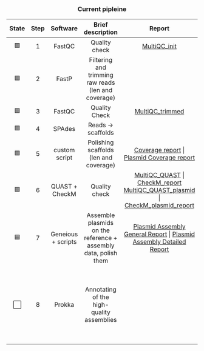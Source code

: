 
<h3 align="center">Current pipleine</h3>
  
|State|Step|Software|Brief description| Report | Notes |
|:--:|:--:|:--:|:--:|:--:|:--:|
| 🟩 | 1 | FastQC | Quality check | [MultiQC_init](https://edgeemer.github.io/B_burgdorferi_MuliQC_init/) |  |
| 🟩 | 2 | FastP | Filtering and trimming raw reads (len and coverage) |  |  |
| 🟩 | 3 | FastQC | Quality Check | [MultiQC_trimmed](https://edgeemer.github.io/B_burgdorferi_MultiQC_trimmed/) |  |
| 🟩 | 4 | SPAdes | Reads -> scaffolds |  |  |
| 🟩 | 5 | custom script | Polishing scaffolds (len and coverage) | [Coverage report](https://github.com/edgeemer/Borrelia_burgdorferi/blob/86969b7b0d02f612bfcbaf97d3bcf47b85117c10/Reports/Coverage_SPAdes_report.md) \| [Plasmid Coverage report](https://github.com/edgeemer/Borrelia_burgdorferi/blob/dbe2e43aecbf186ad0d9272a0bb710274e233043/Reports/Coverage_SPAdes_plasmid_report.md) |  |
| 🟩 | 6 | QUAST + CheckM | Quality check | [MultiQC_QUAST](https://edgeemer.github.io/B_burgdorferi_MultiQC_QUAST/) \| [CheckM_report](https://github.com/edgeemer/Borrelia_burgdorferi/blob/9c0f8b651fe3bc0402f85996132c94f22af79388/Reports/CheckM_result.md)  [MultiQC_QUAST_plasmid](https://edgeemer.github.io/B_burgdorferi_MultiQC_QUAST_plasmid/) \| [CheckM_plasmid_report](https://github.com/edgeemer/Borrelia_burgdorferi/blob/4b76ed1e7a865df019c402501f47282d3407ed6b/Reports/CheckM_plasmid_report.md) |  |
| 🟦 | 7 | Geneious + scripts | Assemble plasmids on the reference + assembly data, polish them | [Plasmid Assembly General Report](https://github.com/edgeemer/Borrelia_burgdorferi/blob/1ba135bfba33976b96557f1370a49b2518213ac9/Reports/custom_plasmid_assembly_report.md) \| [Plasmid Assembly Detailed Report](https://github.com/edgeemer/Borrelia_burgdorferi/blob/1ba135bfba33976b96557f1370a49b2518213ac9/Reports/filtration_report.md) | |
| ⬜️ | 8 | Prokka | Annotating of the high-quality assemblies |  | Both core genome & plasmid are fine. Thinking about convenient way to represent data |
